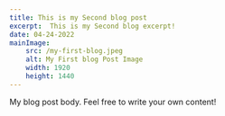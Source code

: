 ```yaml
---
title: This is my Second blog post
excerpt:  This is my Second blog excerpt!
date: 04-24-2022
mainImage:
    src: /my-first-blog.jpeg
    alt: My First blog Post Image
    width: 1920
    height: 1440
---
```


My blog post body. Feel free to write your own content!

